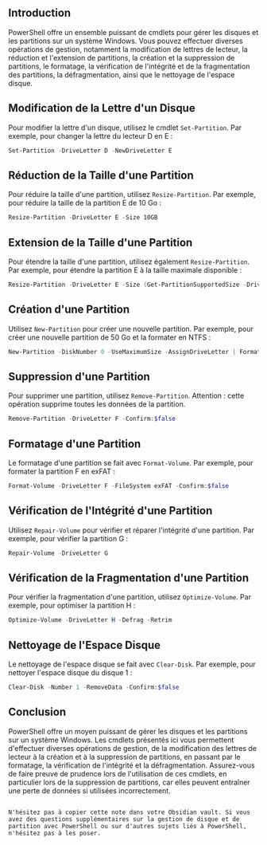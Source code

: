 ## Introduction
PowerShell offre un ensemble puissant de cmdlets pour gérer les disques et les partitions sur un système Windows. Vous pouvez effectuer diverses opérations de gestion, notamment la modification de lettres de lecteur, la réduction et l'extension de partitions, la création et la suppression de partitions, le formatage, la vérification de l'intégrité et de la fragmentation des partitions, la défragmentation, ainsi que le nettoyage de l'espace disque.

## Modification de la Lettre d'un Disque
Pour modifier la lettre d'un disque, utilisez le cmdlet `Set-Partition`. Par exemple, pour changer la lettre du lecteur D en E :

```powershell
Set-Partition -DriveLetter D -NewDriveLetter E
```

## Réduction de la Taille d'une Partition
Pour réduire la taille d'une partition, utilisez `Resize-Partition`. Par exemple, pour réduire la taille de la partition E de 10 Go :

```powershell
Resize-Partition -DriveLetter E -Size 10GB
```

## Extension de la Taille d'une Partition
Pour étendre la taille d'une partition, utilisez également `Resize-Partition`. Par exemple, pour étendre la partition E à la taille maximale disponible :

```powershell
Resize-Partition -DriveLetter E -Size (Get-PartitionSupportedSize -DriveLetter E).SizeMax
```

## Création d'une Partition
Utilisez `New-Partition` pour créer une nouvelle partition. Par exemple, pour créer une nouvelle partition de 50 Go et la formater en NTFS :

```powershell
New-Partition -DiskNumber 0 -UseMaximumSize -AssignDriveLetter | Format-Volume -FileSystem NTFS -Confirm:$false
```

## Suppression d'une Partition
Pour supprimer une partition, utilisez `Remove-Partition`. Attention : cette opération supprime toutes les données de la partition.

```powershell
Remove-Partition -DriveLetter F -Confirm:$false
```

## Formatage d'une Partition
Le formatage d'une partition se fait avec `Format-Volume`. Par exemple, pour formater la partition F en exFAT :

```powershell
Format-Volume -DriveLetter F -FileSystem exFAT -Confirm:$false
```

## Vérification de l'Intégrité d'une Partition
Utilisez `Repair-Volume` pour vérifier et réparer l'intégrité d'une partition. Par exemple, pour vérifier la partition G :

```powershell
Repair-Volume -DriveLetter G
```

## Vérification de la Fragmentation d'une Partition
Pour vérifier la fragmentation d'une partition, utilisez `Optimize-Volume`. Par exemple, pour optimiser la partition H :

```powershell
Optimize-Volume -DriveLetter H -Defrag -Retrim
```

## Nettoyage de l'Espace Disque
Le nettoyage de l'espace disque se fait avec `Clear-Disk`. Par exemple, pour nettoyer l'espace disque du disque 1 :

```powershell
Clear-Disk -Number 1 -RemoveData -Confirm:$false
```

## Conclusion
PowerShell offre un moyen puissant de gérer les disques et les partitions sur un système Windows. Les cmdlets présentés ici vous permettent d'effectuer diverses opérations de gestion, de la modification des lettres de lecteur à la création et à la suppression de partitions, en passant par le formatage, la vérification de l'intégrité et la défragmentation. Assurez-vous de faire preuve de prudence lors de l'utilisation de ces cmdlets, en particulier lors de la suppression de partitions, car elles peuvent entraîner une perte de données si utilisées incorrectement.
```

N'hésitez pas à copier cette note dans votre Obsidian vault. Si vous avez des questions supplémentaires sur la gestion de disque et de partition avec PowerShell ou sur d'autres sujets liés à PowerShell, n'hésitez pas à les poser.
